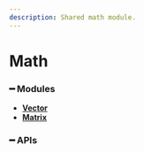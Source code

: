 ```yaml
---
description: Shared math module.
---
```


# Math

### **━ Modules**

* [**Vector**](math/vector.md)
* [**Matrix**](math/matrix.md)

### **━ APIs**